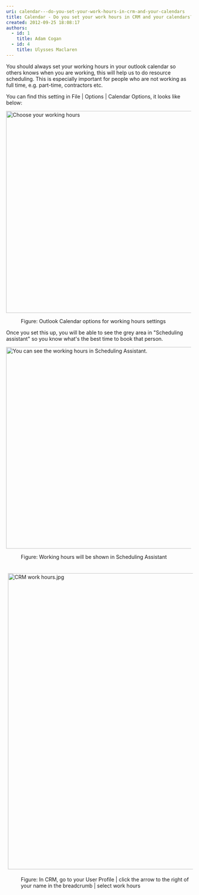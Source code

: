 ```yaml
---
uri: calendar---do-you-set-your-work-hours-in-crm-and-your-calendars
title: Calendar - Do you set your work hours in CRM and your calendars?
created: 2012-09-25 18:08:17
authors:
  - id: 1
    title: Adam Cogan
  - id: 4
    title: Ulysses Maclaren
---
```





<span class='intro'> <p>​​You should always set your working hours in your outlook calendar so others knows when you are working, this will help us to do resource scheduling.  This is especially important for people who are not working as full time, e.g. part-time, contractors etc.<br></p> </span>

<p>You can find this setting in File | Options | Calendar Options, it looks like below&#58;</p><dl class="image"><dl class="ssw15-rteElement-ImageArea">
      <img alt="Choose your working hours" src="/PublishingImages/Outlook%20work%20hours.jpg" style="width&#58;551px;" />
      <br>
   </dl><dd>Figure&#58; Outlook Calendar options for working hours settings</dd></dl><p> Once you set&#160;this&#160;up, you will be able to see the&#160;grey area in &quot;Scheduling assistant&quot; so you know what's the best time to book that person.</p><dl class="image"><dl class="ssw15-rteElement-ImageArea">
      <img alt="You can see the working hours in Scheduling Assistant." src="/PublishingImages/SchedulingAssistant.jpg" style="width&#58;550px;" />
   </dl><dd>Figure&#58; Working hours will be shown in Scheduling Assistant</dd></dl><dl class="image"><dl class="ssw15-rteElement-ImageArea">
      ​<img src="/PublishingImages/CRM%20work%20hours.jpg" alt="CRM work hours.jpg" style="margin&#58;5px;width&#58;808px;" />
   </dl><dd>Figure&#58; In CRM, go to your User Profile | click the arrow to the right of your name in the breadcrumb | select work hours</dd>​
</dl>


